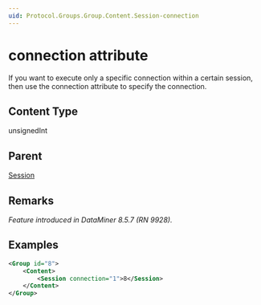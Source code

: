 ```yaml
---
uid: Protocol.Groups.Group.Content.Session-connection
---
```


# connection attribute

If you want to execute only a specific connection within a certain session, then use the connection attribute to specify the connection.

## Content Type

unsignedInt

## Parent

[Session](xref:Protocol.Groups.Group.Content.Session)

## Remarks

*Feature introduced in DataMiner 8.5.7 (RN 9928).*

## Examples

```xml
<Group id="8">
	<Content>
    	<Session connection="1">8</Session>
	</Content>
</Group>
```
